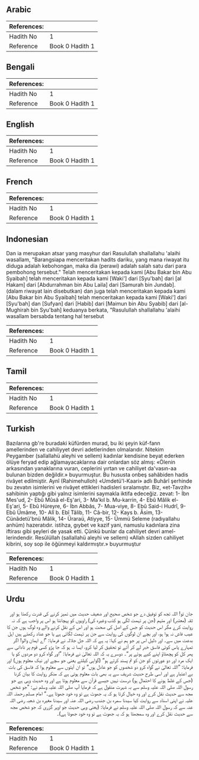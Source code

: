 ## Arabic


<div dir="rtl" lang="ar" style={{fontSize:'larger',backgroundColor:'#f8f9fa',padding:20}}>

</div>
<div style={{backgroundColor:'#f8f9fa',padding:20, marginBottom: 10}}><table> <thead> <tr> <th>References:</th> <th></th> </tr> </thead> <tbody><tr><td>Hadith No</td><td>1</td></tr><tr><td>Reference</td><td>Book 0 Hadith 1</td></tr></tbody></table></div>

## Bengali


<div dir="ltr" lang="bn" style={{fontSize:'larger',backgroundColor:'#f8f9fa',padding:20}}>

</div>
<div style={{backgroundColor:'#f8f9fa',padding:20, marginBottom: 10}}><table> <thead> <tr> <th>References:</th> <th></th> </tr> </thead> <tbody><tr><td>Hadith No</td><td>1</td></tr><tr><td>Reference</td><td>Book 0 Hadith 1</td></tr></tbody></table></div>

## English


<div dir="ltr" lang="en" style={{fontSize:'larger',backgroundColor:'#f8f9fa',padding:20}}>

</div>
<div style={{backgroundColor:'#f8f9fa',padding:20, marginBottom: 10}}><table> <thead> <tr> <th>References:</th> <th></th> </tr> </thead> <tbody><tr><td>Hadith No</td><td>1</td></tr><tr><td>Reference</td><td>Book 0 Hadith 1</td></tr></tbody></table></div>

## French


<div dir="ltr" lang="fr" style={{fontSize:'larger',backgroundColor:'#f8f9fa',padding:20}}>

</div>
<div style={{backgroundColor:'#f8f9fa',padding:20, marginBottom: 10}}><table> <thead> <tr> <th>References:</th> <th></th> </tr> </thead> <tbody><tr><td>Hadith No</td><td>1</td></tr><tr><td>Reference</td><td>Book 0 Hadith 1</td></tr></tbody></table></div>

## Indonesian


<div dir="ltr" lang="id" style={{fontSize:'larger',backgroundColor:'#f8f9fa',padding:20}}>
Dan ia merupakan atsar yang masyhur dari Rasulullah shallallahu 'alaihi wasallam, "Barangsiapa menceritakan hadits dariku, yang mana riwayat itu diduga adalah kebohongan, maka dia (perawi) adalah salah satu dari para pembohong tersebut." Telah menceritakan kepada kami [Abu Bakar bin Abu Syaibah] telah menceritakan kepada kami [Waki'] dari [Syu'bah] dari [al Hakam] dari [Abdurrahman bin Abu Laila] dari [Samurah bin Jundab]. (dalam riwayat lain disebutkan) dan juga telah menceritakan kepada kami [Abu Bakar bin Abu Syaibah] telah menceritakan kepada kami [Waki'] dari [Syu'bah] dan [Sufyan] dari [Habib] dari [Maimun bin Abu Syabib] dari [al-Mughirah bin Syu'bah] keduanya berkata, "Rasulullah shallallahu 'alaihi wasallam bersabda tentang hal tersebut
</div>
<div style={{backgroundColor:'#f8f9fa',padding:20, marginBottom: 10}}><table> <thead> <tr> <th>References:</th> <th></th> </tr> </thead> <tbody><tr><td>Hadith No</td><td>1</td></tr><tr><td>Reference</td><td>Book 0 Hadith 1</td></tr></tbody></table></div>

## Tamil


<div dir="ltr" lang="ta" style={{fontSize:'larger',backgroundColor:'#f8f9fa',padding:20}}>

</div>
<div style={{backgroundColor:'#f8f9fa',padding:20, marginBottom: 10}}><table> <thead> <tr> <th>References:</th> <th></th> </tr> </thead> <tbody><tr><td>Hadith No</td><td>1</td></tr><tr><td>Reference</td><td>Book 0 Hadith 1</td></tr></tbody></table></div>

## Turkish


<div dir="ltr" lang="tr" style={{fontSize:'larger',backgroundColor:'#f8f9fa',padding:20}}>
Bazılarına gb're buradaki küfürden murad, bu iki şeyin küf-fann amellerinden ve cahiliyyet devri adetlerinden olmalarıdır. Nitekim Peygamber (sallallahü aleyhi ve sellem) kadınlar kendisine beyat ederken ölüye feryad edip ağlamayacaklarına dair onlardan söz almış: «Ölenin arkasından yanaklarına vuran, ceplerini yırtan ve cahiliyet da'vasın-aa bulunan bizden değildir.» buyurmuştur. Bu hususta onbeş sahâbiden hadis rivâyet edilmiştir. Aynî (Rahimehulloh) «Umdetü'l-Kaari» adlı Buhârî şerhinde bu zevatın isimlerini ve rivâyet ettikleri hadisleri sıralamıştır. Biz, «et-Tavzih» sahibinin yaptığı gibi yalnız isimlerini saymakla iktifa edeceğiz. zevat: 1- İbn Mes'ud, 2- Ebû Mûsâ el-Eş'ari, 3- Ma'kıl b. Mu-karrin, 4- Ebû Mâlik el-Eş'ari, 5- Ebû Hüreyre, 6- İbn Abbâs, 7- Mua-viye, 8- Ebû Said-i Hudrî, 9- Ebû Ümâme, 10- Alî b. Ebî Tâlib, 11- Câ-bir, 12- Kays b. Âsim, 13- Cünâdetü'bnü Mâlik, 14- Üraraü, Atiyye, 15- Ümmü Seleme (radıyallahu anhüm) hazeratıdır. istihza, gıybet ve kazif yani, namuslu kadınlara zina iftirası gibi şeyleri de yasak etti. Çünkü bunlar da cahiliyet devri amel-lerindendir. Resûlüllah (sallallahü aleyhi ve sellem) «Allah sizden cahiliyet kibrini, soy sop ile öğünmeyi kaldırmıştır.» buyurmuştur
</div>
<div style={{backgroundColor:'#f8f9fa',padding:20, marginBottom: 10}}><table> <thead> <tr> <th>References:</th> <th></th> </tr> </thead> <tbody><tr><td>Hadith No</td><td>1</td></tr><tr><td>Reference</td><td>Book 0 Hadith 1</td></tr></tbody></table></div>

## Urdu


<div dir="rtl" lang="ur" style={{fontSize:'larger',backgroundColor:'#f8f9fa',padding:20}}>
جان تو! اللہ تجھ کو توفیق دے جو شخص صحیح اور ضعیف حدیث میں تمیز کرنے کی قدرت رکھتا ہو اور ثقہ (‏‏‏‏معتبر) اور متہم (‏‏‏‏جن پر تہمت لگی ہو کذب وغیرہ کی) راویوں کو پہچانتا ہو اس پر واجب ہے کہ نہ روایت کرے مگر اس حدیث کو جس کے اصل کی صحت ہو اور اس کے نقل کرنے والے وہ لوگ ہوں جن کا عیب فاش نہ ہوا ہو، اور بچے ان لوگوں کی روایت سے جن پر تہمت لگائی ہے یا جو عناد رکھتے ہیں اہل بدعت میں سے۔ اور دلیل اس پر جو ہم نے کہا: یہ ہے کہ اللہ جل جلالہ نے فرمایا: ”اے ایمان والو! اگر تمہارے پاس کوئی فاسق خبر لے کر آئے تو تحقیق کر لیا کرو، ایسا نہ ہو کہ جا پڑو کسی قوم پر نادانی سے پھر کل کو پچھتاؤ اپنے کیے ہوئے پر“۔ دوسرے یہ کہ اللہ تعالیٰ نے فرمایا: ”اور گواہ کرو دو مردوں کو یا ایک مرد اور دو عورتوں کو جن کو تم پسند کرتے ہو“ (گواہی کیلئے یعنی جو سچے اور نیک معلوم ہوں) اور فرمایا: ”اللہ تعالیٰ نے گواہ کرو دو شخصوں کو جو عادل ہوں“ تو ان آیتوں سے معلوم ہوا کہ فاسق کی بات بے اعتبار ہے اور اسی طرح حدیث شریف سے یہ بھی بات معلوم ہوتی ہے کہ منکر روایت کا بیان کرنا (جس کے غلط ہونے کا احتمال ہو) درست نہیں جیسے قرآن سے معلوم ہوتا ہے اور وہ حدیث وہی ہے جو رسول اللہ صلی اللہ علیہ وسلم سے بہ شہرت منقول ہے کہ فرمایا آپ صلی اللہ علیہ وسلم نے: ”جو شخص مجھ سے حدیث نقل کرے اور وہ خیال کرتا ہو کہ یہ جھوٹ ہے تو وہ خود جھوٹا ہے۔“ امام مسلم رحمتہ اللہ علیہ نے اپنی اسناد سے روایت کیا سیدنا سمرہ بن جندب رضی اللہ عنہ اور سیدنا مغیرہ بن شعبہ رضی اللہ عنہ سے کہ رسول اللہ صلی اللہ علیہ وسلم نے فرمایا: (یعنی وہی حدیث جو اوپر گزری کہ جو شخص مجھ سے حدیث نقل کرے اور وہ سمجھتا ہو کہ یہ جھوٹ ہے تو وہ خود جھوٹا ہے)۔
</div>
<div style={{backgroundColor:'#f8f9fa',padding:20, marginBottom: 10}}><table> <thead> <tr> <th>References:</th> <th></th> </tr> </thead> <tbody><tr><td>Hadith No</td><td>1</td></tr><tr><td>Reference</td><td>Book 0 Hadith 1</td></tr></tbody></table></div>